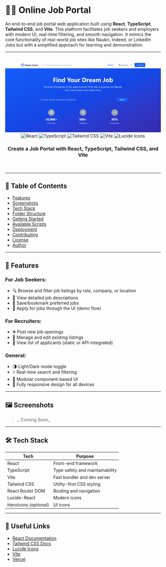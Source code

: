 # 🧑‍💼 Online Job Portal

An end-to-end job portal web application built using **React**, **TypeScript**, **Tailwind CSS**, and **Vite**. This platform facilitates job seekers and employers with modern UI, real-time filtering, and smooth navigation. It mimics the core functionality of real-world job sites like Naukri, Indeed, or LinkedIn Jobs but with a simplified approach for learning and demonstration.

---

<div align="center">
  <br />
  <a href="https://youtu.be/YOUR_VIDEO_ID" target="_blank">
   <img src="./public/Online-Dream-Career-Portal.png" alt="Portfolio Website Banner"> 
  </a>
  <br />
  <div>
    <img src="https://img.shields.io/badge/-React-61DAFB?style=for-the-badge&logo=react&logoColor=black" alt="React" />
     <img src="https://img.shields.io/badge/-TypeScript-007ACC?style=for-the-badge&logo=typescript&logoColor=white" alt="TypeScript" />
    <img src="https://img.shields.io/badge/-TailwindCSS-06B6D4?style=for-the-badge&logo=tailwindcss" alt="Tailwind CSS" />
    <img src="https://img.shields.io/badge/-Vite-646CFF?style=for-the-badge&logo=vite&logoColor=white" alt="Vite" />
    <img src="https://img.shields.io/badge/-Lucide Icons-FD4D4D?style=for-the-badge&logo=lucide" alt="Lucide Icons" />
   
  </div>
  <h3 align="center"> Create a Job Portal with React, TypeScript, Tailwind CSS, and Vite </h3>
  <br />
</div>

---

## 📌 Table of Contents

- [Features](#-features)
- [Screenshots](#-screenshots)
- [Tech Stack](#-tech-stack)
- [Folder Structure](#-folder-structure)
- [Getting Started](#-getting-started)
- [Available Scripts](#-available-scripts)
- [Deployment](#-deployment)
- [Contributing](#-contributing)
- [License](#-license)
- [Author](#-author)

---

## 🚀 Features

### For Job Seekers:

- 🔍 Browse and filter job listings by role, company, or location
- 📄 View detailed job descriptions
- 💾 Save/bookmark preferred jobs
- 📝 Apply for jobs through the UI (demo flow)

### For Recruiters:

- ➕ Post new job openings
- 🧾 Manage and edit existing listings
- 👤 View list of applicants (static or API-integrated)

### General:

- 🌗 Light/Dark mode toggle
- ⚡ Real-time search and filtering
- 🧩 Modular component-based UI
- 📱 Fully responsive design for all devices

---

## 🖼️ Screenshots

> _ Coming Soon_

---

## 🛠️ Tech Stack

| Tech                 | Purpose                         |
| -------------------- | ------------------------------- |
| React                | Front-end framework             |
| TypeScript           | Type safety and maintainability |
| Vite                 | Fast bundler and dev server     |
| Tailwind CSS         | Utility-first CSS styling       |
| React Router DOM     | Routing and navigation          |
| Lucide-React         | Modern icons                    |
| Heroicons (optional) | UI icons                        |

---

## 🔗 Useful Links

- [React Documentation](https://reactjs.org/)
- [Tailwind CSS Docs](https://tailwindcss.com/)
- [Lucide Icons](https://lucide.dev/)
- [Vite](https://vitejs.dev/)
- [Vercel](https://vercel.com/)
